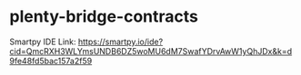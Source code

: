 # plenty-bridge-contracts

Smartpy IDE Link: https://smartpy.io/ide?cid=QmcRXH3WLYmsUNDB6DZ5woMU6dM7SwafYDrvAwW1yQhJDx&k=d9fe48fd5bac157a2f59